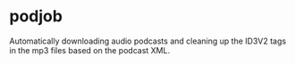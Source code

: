# podjob
Automatically downloading audio podcasts and cleaning up the ID3V2 tags in the mp3 files based on the podcast XML.
